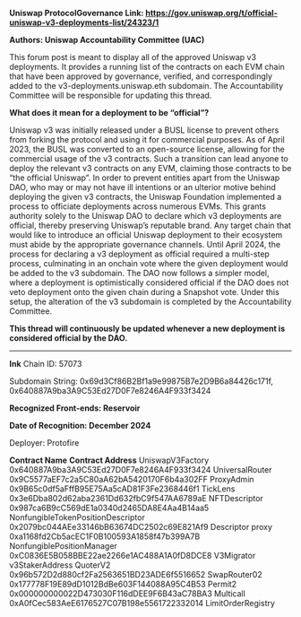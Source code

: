 **Uniswap ProtocolGovernance Link: https://gov.uniswap.org/t/official-uniswap-v3-deployments-list/24323/1**

**Authors: Uniswap Accountability Committee (UAC)**

This forum post is meant to display all of the approved Uniswap v3 deployments. It provides a running list of the contracts on each EVM chain that have been approved by governance, verified, and correspondingly added to the v3-deployments.uniswap.eth subdomain. The Accountability Committee will be responsible for updating this thread.

**What does it mean for a deployment to be “official”?**

Uniswap v3 was initially released under a BUSL license to prevent others from forking the protocol and using it for commercial purposes. As of April 2023, the BUSL was converted to an open-source license, allowing for the commercial usage of the v3 contracts. Such a transition can lead anyone to deploy the relevant v3 contracts on any EVM, claiming those contracts to be “the official Uniswap”.
In order to prevent entities apart from the Uniswap DAO, who may or may not have ill intentions or an ulterior motive behind deploying the given v3 contracts, the Uniswap Foundation implemented a process to officiate deployments across numerous EVMs.
This grants authority solely to the Uniswap DAO to declare which v3 deployments are official, thereby preserving Uniswap’s reputable brand. Any target chain that would like to introduce an official Uniswap deployment to their ecosystem must abide by the appropriate governance channels.
Until April 2024, the process for declaring a v3 deployment as official required a multi-step process, culminating in an onchain vote where the given deployment would be added to the v3 subdomain. The DAO now follows a simpler model, where a deployment is optimistically considered official if the DAO does not veto deployment onto the given chain during a Snapshot vote. Under this setup, the alteration of the v3 subdomain is completed by the Accountability Committee.

**This thread will continuously be updated whenever a new deployment is considered official by the DAO.**

__________________________________________________________________________________________________________________________

**Ink**
Chain ID: 57073

Subdomain String: 0x69d3Cf86B2Bf1a9e99875B7e2D9B6a84426c171f, 0x640887A9ba3A9C53Ed27D0F7e8246A4F933f3424

**Recognized Front-ends: Reservoir**

**Date of Recognition: December 2024**

Deployer: Protofire

**Contract Name**                              **Contract Address**
UniswapV3Factory	                            0x640887A9ba3A9C53Ed27D0F7e8246A4F933f3424
UniversalRouter	                                0x9C5577aEF7c2a5C80aA62bA5420170F6b4a302FF
ProxyAdmin	                                    0x9B65c0df5aFffB95E75Aa5cAD81F3Fe2368446f1
TickLens	                                    0x3e6Dba802d62aba2361Dd632fbC9f547AA6789aE
NFTDescriptor	                                0x987ca6B9cC569dE1a0340d2465DA8E4Aa4B14aa5
NonfungibleTokenPositionDescriptor	            0x2079bc044AEe33146bB63674DC2502c69E821Af9
Descriptor proxy	                            0xa1168fd2Cb5acEC1F0B100593A1858f47b399A7B
NonfungiblePositionManager	                    0xC0836E5B058BBE22ae2266e1AC488A1A0fD8DCE8
V3Migrator	
v3StakerAddress	
QuoterV2	                                    0x96b572D2d880cf2Fa2563651BD23ADE6f5516652
SwapRouter02	                                0x177778F19E89dD1012BdBe603F144088A95C4B53
Permit2	                                        0x000000000022D473030F116dDEE9F6B43aC78BA3
Multicall	                                    0xA0fCec583AeE6176527C07B198e5561722332014
LimitOrderRegistry	
